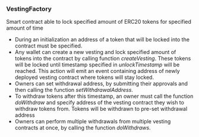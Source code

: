 ### VestingFactory
Smart contract able to lock specified amount of ERC20 tokens 
for specified amount of time
- During an initialization an address of a token that will be 
locked into the contract must be specified.
- Any wallet can create a new vesting and lock specified amount 
of tokens into the contract by calling function _createVesting_.
These tokens will be locked until timestamp specified in _unlockTimestamp_
will be reached. This action will emit an event containing address
of newly deployed vesting contract where tokens will stay locked.
- Owners can set withdrawal address, by submitting their approvals and then calling the function _setWithdrawalAddress_.
- To withdraw tokens after this timestamp, an owner must call the function _doWithdraw_ and specify address of the vesting 
contract they wish to withdraw tokens from. Tokens will be withdrawn to pre-set withdrawal address
- Owners can perform multiple withdrawals from multiple vesting contracts at
once, by calling the function _doWithdraws_.
